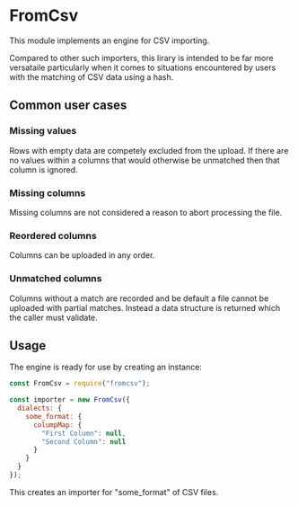 # FromCsv

This module implements an engine for CSV importing.

Compared to other such importers, this lirary is intended to be
far more versataile particularly when it comes to situations
encountered by users with the matching of CSV data using a hash.

## Common user cases

### Missing values

Rows with empty data are competely excluded from the upload. If there
are no values within a columns that would otherwise be unmatched then
that column is ignored.

### Missing columns

Missing columns are not considered a reason to abort processing the file.

### Reordered columns

Columns can be uploaded in any order.

### Unmatched columns

Columns without a match are recorded and be default a file cannot be
uploaded with partial matches. Instead a data structure is returned
which the caller must validate.

## Usage

The engine is ready for use by creating an instance:

```js
const FromCsv = require("fromcsv");

const importer = new FromCsv({
  dialects: {
    some_format: {
      columpMap: {
        "First Column": null,
        "Second Column": null
      }
    }
  }
});
```

This creates an importer for "some_format" of CSV files.
